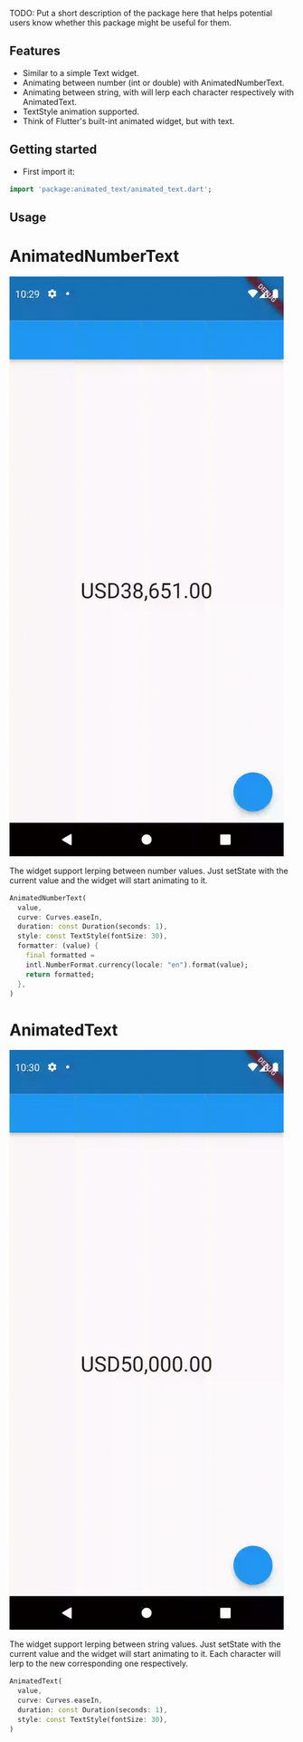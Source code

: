 <!--
This README describes the package. If you publish this package to pub.dev,
this README's contents appear on the landing page for your package.

For information about how to write a good package README, see the guide for
[writing package pages](https://dart.dev/guides/libraries/writing-package-pages).

For general information about developing packages, see the Dart guide for
[creating packages](https://dart.dev/guides/libraries/create-library-packages)
and the Flutter guide for
[developing packages and plugins](https://flutter.dev/developing-packages).
-->

TODO: Put a short description of the package here that helps potential users
know whether this package might be useful for them.

## Features

- Similar to a simple Text widget.
- Animating between number (int or double) with AnimatedNumberText.
- Animating between string, with will lerp each character respectively with AnimatedText.
- TextStyle animation supported.
- Think of Flutter's built-int animated widget, but with text.

## Getting started

- First import it:

```dart
import 'package:animated_text/animated_text.dart';
```

## Usage

# AnimatedNumberText

![](https://github.com/SilentCatD/animated_text/blob/main/assets/animated_number_text.gif)

The widget support lerping between number values. Just setState with the current value and the 
widget will start animating to it.

```dart
AnimatedNumberText(
  value,
  curve: Curves.easeIn,
  duration: const Duration(seconds: 1),
  style: const TextStyle(fontSize: 30),
  formatter: (value) {
    final formatted =
    intl.NumberFormat.currency(locale: "en").format(value);
    return formatted;
  },
)
```

# AnimatedText

![](https://github.com/SilentCatD/animated_text/blob/main/assets/animated_text.gif)

The widget support lerping between string values. Just setState with the current value and the 
widget will start animating to it. Each character will lerp to the new corresponding one 
respectively.

```dart
AnimatedText(
  value,
  curve: Curves.easeIn,
  duration: const Duration(seconds: 1),
  style: const TextStyle(fontSize: 30),
)
```